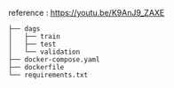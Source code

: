 reference : https://youtu.be/K9AnJ9_ZAXE

```
├── dags
│   ├── train
│   ├── test
│   └── validation
├── docker-compose.yaml
├── dockerfile
└── requirements.txt
```
